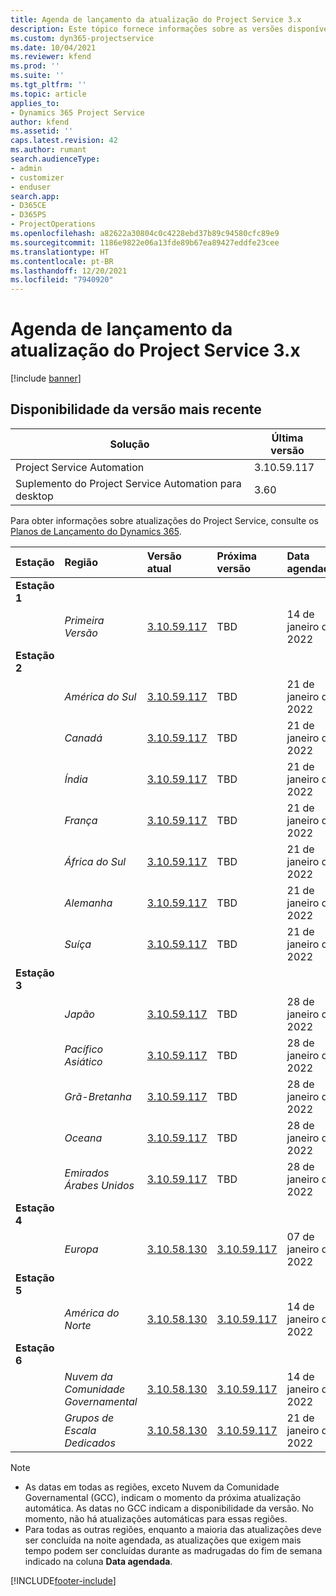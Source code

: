 ```yaml
---
title: Agenda de lançamento da atualização do Project Service 3.x
description: Este tópico fornece informações sobre as versões disponíveis e futuras do Dynamics 365 Project Service Automation.
ms.custom: dyn365-projectservice
ms.date: 10/04/2021
ms.reviewer: kfend
ms.prod: ''
ms.suite: ''
ms.tgt_pltfrm: ''
ms.topic: article
applies_to:
- Dynamics 365 Project Service
author: kfend
ms.assetid: ''
caps.latest.revision: 42
ms.author: rumant
search.audienceType:
- admin
- customizer
- enduser
search.app:
- D365CE
- D365PS
- ProjectOperations
ms.openlocfilehash: a82622a30804c0c4228ebd37b89c94580cfc89e9
ms.sourcegitcommit: 1186e9822e06a13fde89b67ea89427eddfe23cee
ms.translationtype: HT
ms.contentlocale: pt-BR
ms.lasthandoff: 12/20/2021
ms.locfileid: "7940920"
---
```

# <a name="update-release-schedule-for-project-service-3x"></a>Agenda de lançamento da atualização do Project Service 3.x

[!include [banner](../includes/psa-now-project-operations.md)]

## <a name="latest-version-availability"></a>Disponibilidade da versão mais recente

| Solução  | Última versão |
|-------|----|
| Project Service Automation    | 3.10.59.117 |
| Suplemento do Project Service Automation para desktop                | 3.60          |

Para obter informações sobre atualizações do Project Service, consulte os [Planos de Lançamento do Dynamics 365](/dynamics365/release-plans/). 

| Estação  | Região | Versão atual | Próxima versão |  Data agendada
| :---   | :---   | :---   | :---   |:---   |         
|<strong>Estação 1</strong> | |  |  | |
| | <i>Primeira Versão</i> | [3.10.59.117](whats-new-ur-38.md) | TBD | 14 de janeiro de 2022
|<strong>Estação 2</strong> | |  |  | |
| | <i>América do Sul</i> | [3.10.59.117](whats-new-ur-38.md) | TBD | 21 de janeiro de 2022
| | <i>Canadá</i> | [3.10.59.117](whats-new-ur-38.md) | TBD | 21 de janeiro de 2022
| | <i>Índia</i> | [3.10.59.117](whats-new-ur-38.md) | TBD | 21 de janeiro de 2022
| | <i>França</i> | [3.10.59.117](whats-new-ur-38.md) | TBD | 21 de janeiro de 2022
| | <i>África do Sul</i> | [3.10.59.117](whats-new-ur-38.md) | TBD | 21 de janeiro de 2022
| | <i>Alemanha</i> | [3.10.59.117](whats-new-ur-38.md) | TBD | 21 de janeiro de 2022
| | <i>Suíça</i> | [3.10.59.117](whats-new-ur-38.md) | TBD | 21 de janeiro de 2022
|<strong>Estação 3</strong> | |  |  | |
| | <i>Japão</i> | [3.10.59.117](whats-new-ur-38.md) | TBD | 28 de janeiro de 2022
| | <i>Pacífico Asiático</i> | [3.10.59.117](whats-new-ur-38.md) | TBD | 28 de janeiro de 2022
| | <i>Grã-Bretanha</i> | [3.10.59.117](whats-new-ur-38.md) | TBD | 28 de janeiro de 2022
| | <i>Oceana</i> | [3.10.59.117](whats-new-ur-38.md) | TBD | 28 de janeiro de 2022
| | <i>Emirados Árabes Unidos</i> | [3.10.59.117](whats-new-ur-38.md) | TBD | 28 de janeiro de 2022
|<strong>Estação 4</strong> | |  |  | |
| | <i>Europa</i> | [3.10.58.130](whats-new-ur-37-5.md) | [3.10.59.117](whats-new-ur-38.md) | 07 de janeiro de 2022
|<strong>Estação 5</strong> | |  |  | |
| | <i>América do Norte</i> | [3.10.58.130](whats-new-ur-37-5.md) | [3.10.59.117](whats-new-ur-38.md) | 14 de janeiro de 2022
|<strong>Estação 6</strong> | |  |  | |
| | <i>Nuvem da Comunidade Governamental</i> | [3.10.58.130](whats-new-ur-37-5.md) | [3.10.59.117](whats-new-ur-38.md) | 14 de janeiro de 2022
| | <i>Grupos de Escala Dedicados</i> | [3.10.58.130](whats-new-ur-37-5.md) | [3.10.59.117](whats-new-ur-38.md) | 21 de janeiro de 2022



>[!Note]
> - As datas em todas as regiões, exceto Nuvem da Comunidade Governamental (GCC), indicam o momento da próxima atualização automática. As datas no GCC indicam a disponibilidade da versão. No momento, não há atualizações automáticas para essas regiões.
> - Para todas as outras regiões, enquanto a maioria das atualizações deve ser concluída na noite agendada, as atualizações que exigem mais tempo podem ser concluídas durante as madrugadas do fim de semana indicado na coluna **Data agendada**.


[!INCLUDE[footer-include](../includes/footer-banner.md)]
